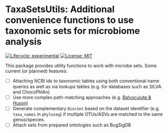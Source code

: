 # TaxaSetsUtils: Additional convenience functions to use taxonomic sets for microbiome analysis  

<!-- badges: start -->
[![Lifecycle: experimental](https://img.shields.io/badge/lifecycle-experimental-orange.svg)](https://lifecycle.r-lib.org/articles/stages.html#experimental)
[![License: MIT](https://img.shields.io/badge/License-MIT-yellow.svg)](https://opensource.org/licenses/MIT)
<!-- badges: end -->


This package provides utility functions to work with microbe sets. Some current (or planned) features:   

- [ ] Attaching NCBI ids to taxonomic tables using both conventional name queries as well as via lookups tables (e.g. for databases such as SILVA and ChocoPhlAn)
- [ ] Use more complex path-matching approaches (e.g. [Balvocuiute & Huson](https://bmcgenomics.biomedcentral.com/articles/10.1186/s12864-017-3501-4))  
- [ ] Generate complementary `BiocSet` based on the dataset identifier (e.g. `taxa_names` in `phyloseq`) if multiple OTUs/ASVs are matched to the same genus/species.  
- [ ] Attach sets from prepared ontologies such as BugSigDB  
